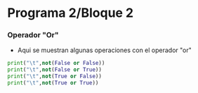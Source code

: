 # Programa 2/Bloque 2
### Operador "Or"
- Aqui se muestran algunas operaciones con el operador "or"
```python
print("\t",not(False or False))
print("\t",not(False or True))
print("\t",not(True or False))
print("\t",not(True or True))

